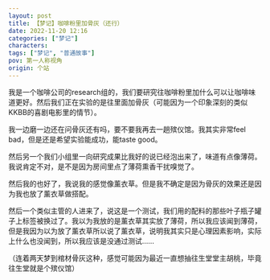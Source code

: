 ```yaml
---
layout: post
title: 【梦记】咖啡粉里加骨灰（还行）
date: 2022-11-20 12:16
categories: ["梦记"]
characters: 
tags: ["梦记", "普通故事"]
pov: 第一人称视角
origin: 个站
---
```


我是一个咖啡公司的research组的，我们要研究往咖啡粉里加什么可以让咖啡味道更好。然后我们正在实验的是往里面加骨灰（可能因为一个印象深刻的类似KKBB的喜剧电影里的情节）。

我一边磨一边还在问骨灰还有吗，要不要我再去一趟殡仪馆。我其实非常feel bad，但是还是希望实验能成功，能taste good。

然后另一个我们小组里一向研究成果比我好的说已经泡出来了，味道有点像薄荷。我说肯定不对，是不是因为房间里点了薄荷熏香干扰嗅觉了。

然后我的也好了，我说我的感觉像薰衣草。但是我不确定是因为骨灰的效果还是因为我也放了薰衣草做搭配。

然后一个类似主管的人进来了，说这是一个测试，我们用的配料的那些叶子瓶子罐子上标签被换过了。我以为我放的是薰衣草其实放了薄荷，所以我应该闻到薄荷，但是我因为以为放了薰衣草所以说了薰衣草，说明我其实只是心理因素影响，实际上什么也没闻到，所以我应该是没通过测试……

（连着两天梦到棺材骨灰这种，感觉可能因为最近一直想抽往生堂堂主胡桃，毕竟往生堂就是个殡仪馆）

